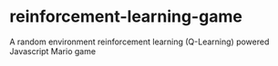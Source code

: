 # reinforcement-learning-game
A random environment reinforcement learning (Q-Learning) powered Javascript Mario game
